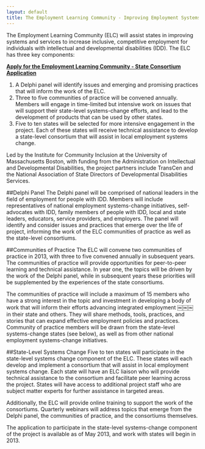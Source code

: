 ```yaml
---
layout: default
title: The Employment Learning Community - Improving Employment Systems and Services for Individuals with IDD
---
```

The Employment Learning Community (ELC) will assist states in improving systems and services to increase inclusive, competitive employment for individuals with intellectual and developmental disabilities (IDD). The ELC has three key components:

<div class="panel radius">
  <p><strong><a href="application.html">Apply for the Employment Learning Community - State Consortium Application</a></strong></p>
</div>

1. A Delphi panel will identify issues and emerging and promising practices that will inform the work of the ELC.
2. Three to five communities of practice will be convened annually. Members will engage in time-limited but intensive work on issues that will support their state-level systems-change efforts, and lead to the development of products that can be used by other states.
3. Five to ten states will be selected for more intensive engagement in the project. Each of these states will receive technical assistance to develop a state-level consortium that will assist in local employment systems change.

Led by the Institute for Community Inclusion at the University of Massachusetts Boston, with funding from the Administration on Intellectual and Developmental Disabilities, the project partners include TransCen and the National Association of State Directors of Developmental Disabilities Services.

##Delphi Panel
The Delphi panel will be comprised of national leaders in the field of employment for people with IDD. Members will include representatives of national employment systems-change initiatives, self-advocates with IDD, family members of people with IDD, local and state leaders, educators, service providers, and employers.
The panel will identify and consider issues and practices that emerge over the life of project, informing the work of the ELC communities of practice as well as the state-level consortiums.

##Communities of Practice
The ELC will convene two communities of practice in 2013, with three to five convened annually in subsequent years. The communities of practice will provide opportunities for peer-to-peer learning and technical assistance. In year one, the topics will be driven by the work of the Delphi panel, while in subsequent years these priorities will be supplemented by the experiences of the state consortiums.

The communities of practice will include a maximum of 15 members who have a strong interest in the topic and investment in developing a body of work that will inform their efforts advancing integrated employment
￼￼￼
in their state and others. They will share methods, tools, practices, and stories that can expand effective employment policies and practices.
Community of practice members will be drawn from the state-level systems-change states (see below), as well as from other national employment systems-change initiatives.

##State-Level Systems Change
Five to ten states will participate in the state-level systems change component of the ELC. These states will each develop and implement a consortium that will assist in local employment systems change. Each state will have an ELC liaison who will provide technical assistance to the consortium and facilitate peer learning across the project. States will have access to additional project staff who are subject matter experts for further assistance in targeted areas.

Additionally, the ELC will provide online training to support the work of the consortiums. Quarterly webinars will address topics that emerge from the Delphi panel, the communities of practice, and the consortiums themselves.

The application to participate in the state-level systems-change component of the project is available as of May 2013, and work with states will begin in 2013.